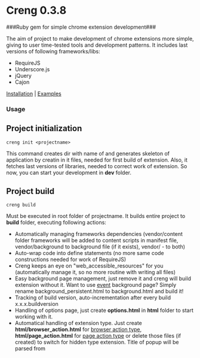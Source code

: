 Creng 0.3.8
=====

###Ruby gem for simple chrome extension development###

The aim of project to make development of chrome extensions more simple, giving to user time-tested tools and development patterns.
It includes last versions of following frameworks/libs:
 * RequireJS
 * Underscore.js
 * jQuery
 * Cajon


[Installation](https://github.com/traa/creng/wiki/Installation)  | [Examples](https://github.com/traa/creng/wiki/Examples)  



### Usage ###

Project initialization
------------
    creng init <projectname>
This command creates dir with name of <projectname> and generates skeleton of application by creatin in it files, needed for first build of extension. 
Also, it fetches last versions of libraries, needed to correct work of extension. So now, you can start your development in **dev** folder.



Project build
------------
    creng build
Must be executed in root folder of projectname. It builds entire project to **build** folder, executing following actions:
 * Automatically managing frameworks dependencies (vendor/content folder frameworks will be added to content scripts in manifest file, vendor/background to background file (if it exists), vendor/ - to both)
 * Auto-wrap code into define statements (no more same code constructions needed for work of RequireJS)
 * Creng keeps an eye on "web_accessible_resources" for you (automatically manage it, so no more routine with writing all files)
 * Easy background page management, just remove it and creng will build extension without it. Want to use [event](http://developer.chrome.com/extensions/event_pages.html) background page? Simply rename background_persistent.html to background.html and build it!
 * Tracking of build version, auto-incrementation after every build x.x.x.buildversion
 * Handling of options page, just create **options.html** in **html** folder to start working with it.
 * Automatical handling of extension type. Just create **html/browser_action.html** for [browser action type](https://developer.chrome.com/extensions/browserAction.html), **html/page_action.html** for [page action type](http://developer.chrome.com/extensions/pageAction.html) or delete those files (if created) to switch for hidden type extension. Title of popup will be parsed from <title> tag in those html files
 * Override new tab, bookmarks and history pages simply by creating html files with the same name (more at [examples page](https://github.com/traa/creng/wiki/Examples))
 * And more to come! It's just an early version of gem, so i plan to constantly increase number of features
